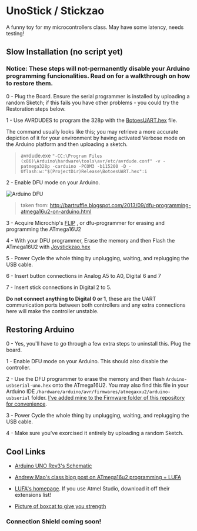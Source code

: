 # UnoStick / Stickzao
A funny toy for my microcontrollers class. May have some latency, needs testing!
## Slow Installation (no script yet)
### Notice: These steps will not-permanently disable your Arduino programming funcionalities. Read on for a walkthrough on how to restore them.
 0 - Plug the Board. Ensure the serial programmer is installed by uploading a random Sketch; if this fails you have other problems - you could try the Restoration steps below.

 1 - Use AVRDUDES to program the 328p with the [BotoesUART.hex](https://github.com/lucasgcb/UnoStick/blob/master/328p/BotoesUART/BotoesUART/Release/BotoesUART.hex) file. 

The command usually looks like this; you may retrieve a more accurate depiction of it for your environment by having activated Verbose mode on the Arduino platform and then uploading a sketch.
>avrdude.exe `"-CC:\Program Files (x86)\Arduino\hardware\tools\avr/etc/avrdude.conf" -v -patmega328p -carduino -PCOM3 -b115200 -D -Uflash:w:"$(ProjectDir)Release\BotoesUART.hex":i`

 2 - Enable DFU mode on your Arduino.

![Arduino DFU](http://2.bp.blogspot.com/-3NUsmpZn3CU/UjAZu5yS9BI/AAAAAAAADfQ/Xekuk1jNh4Y/s320/ArduinoUno_R3_Front_450px.jpg)
>taken from: http://bartruffle.blogspot.com/2013/09/dfu-programming-atmega16u2-on-arduino.html

 3 - Acquire Microchip's [FLIP](http://www.microchip.com/Developmenttools/ProductDetails/FLIP) , or dfu-programmer for erasing and programming the ATmega16U2

 4 - With your DFU programmer, Erase the memory and then Flash the ATmega16U2 with [Joystickzao.hex](https://github.com/lucasgcb/UnoStick/blob/master/Firmware/Stickzao/ExemploKB/Release/Joystickzao.hex)

 5 - Power Cycle the whole thing by unplugging, waiting, and replugging the USB cable.

 6 - Insert button connections in Analog A5 to A0, Digital 6 and 7

 7 - Insert stick connections in Digital 2 to 5. 

__Do not connect anything to Digital 0 or 1__, these are the UART communication ports between both controllers and any extra connections here will make the controller unstable.

## Restoring Arduino
 0 - Yes, you'll have to go through a few extra steps to uninstall this. Plug the board.

 1 - Enable DFU mode on your Arduino. This should also disable the controller.

 2 - Use the DFU programmer to erase the memory and then flash `Arduino-usbserial-uno.hex` onto the ATmega16U2. You may also find this file in your Arduino IDE `/hardware/arduino/avr/firmwares/atmegaxxu2/arduino-usbserial` folder. [I've added mine to the Firmware folder of this repository for convenience](https://github.com/lucasgcb/UnoStick/blob/master/Firmware/Arduino-usbserial-uno.hex).

 3 - Power Cycle the whole thing by unplugging, waiting, and replugging the USB cable.

 4 - Make sure you've exorcised it entirely by uploading a random Sketch.

## Cool Links

 - [Arduino UNO Rev3's Schematic](https://www.arduino.cc/en/uploads/Main/Arduino_Uno_Rev3-schematic.pdf)

 - [Andrew Mao's class blog post on ATmega16u2 programming + LUFA](http://fab.cba.mit.edu/classes/863.14/people/andrew_mao/week11/)

 - [LUFA's homepage](http://www.fourwalledcubicle.com/LUFA.php). If you use Atmel Studio, download it off their extensions list!

 - [Picture of boxcat to give you strength](https://cdn.discordapp.com/attachments/395207473432363009/434162134486876181/ay.png)
 
 ### Connection Shield coming soon!
